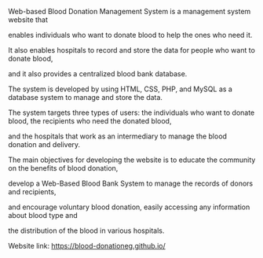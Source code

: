 Web-based Blood Donation Management System is a management system website that

enables individuals who want to donate blood to help the ones who need it. 

It also enables hospitals to record and store the data for people who want to donate blood,

and it also provides a centralized blood bank database. 

The system is developed by using HTML, CSS, PHP, and MySQL as a database system to manage and store the data. 

The system targets three types of users: the individuals who want to donate blood, the recipients who need the donated blood, 

and the hospitals that work as an intermediary to manage the blood donation and delivery. 

The main objectives for developing the website is to educate the community on the benefits of blood donation, 

develop a Web-Based Blood Bank System to manage the records of donors and recipients, 

and encourage voluntary blood donation, easily accessing any information about blood type and 

the distribution of the blood in various hospitals.

Website link: https://blood-donationeg.github.io/
